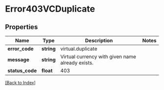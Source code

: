 # Error403VCDuplicate

## Properties

Name | Type | Description | Notes
------------ | ------------- | ------------- | -------------
**error_code** | **string** | virtual.duplicate |
**message** | **string** | Virtual currency with given name already exists. |
**status_code** | **float** | 403 |

[[Back to Index]](../index.md)
